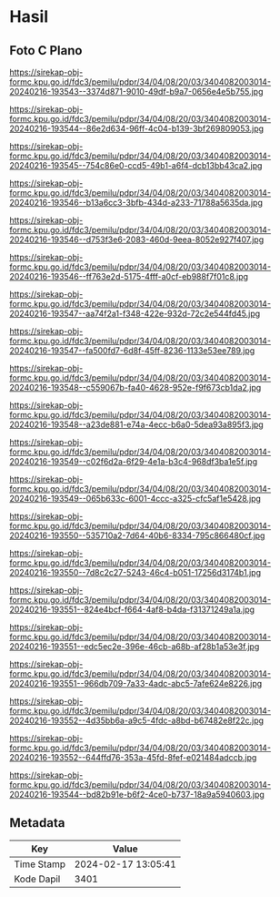# Hasil

## Foto C Plano

https://sirekap-obj-formc.kpu.go.id/fdc3/pemilu/pdpr/34/04/08/20/03/3404082003014-20240216-193543--3374d871-9010-49df-b9a7-0656e4e5b755.jpg

https://sirekap-obj-formc.kpu.go.id/fdc3/pemilu/pdpr/34/04/08/20/03/3404082003014-20240216-193544--86e2d634-96ff-4c04-b139-3bf269809053.jpg

https://sirekap-obj-formc.kpu.go.id/fdc3/pemilu/pdpr/34/04/08/20/03/3404082003014-20240216-193545--754c86e0-ccd5-49b1-a6f4-dcb13bb43ca2.jpg

https://sirekap-obj-formc.kpu.go.id/fdc3/pemilu/pdpr/34/04/08/20/03/3404082003014-20240216-193546--b13a6cc3-3bfb-434d-a233-71788a5635da.jpg

https://sirekap-obj-formc.kpu.go.id/fdc3/pemilu/pdpr/34/04/08/20/03/3404082003014-20240216-193546--d753f3e6-2083-460d-9eea-8052e927f407.jpg

https://sirekap-obj-formc.kpu.go.id/fdc3/pemilu/pdpr/34/04/08/20/03/3404082003014-20240216-193546--ff763e2d-5175-4fff-a0cf-eb988f7f01c8.jpg

https://sirekap-obj-formc.kpu.go.id/fdc3/pemilu/pdpr/34/04/08/20/03/3404082003014-20240216-193547--aa74f2a1-f348-422e-932d-72c2e544fd45.jpg

https://sirekap-obj-formc.kpu.go.id/fdc3/pemilu/pdpr/34/04/08/20/03/3404082003014-20240216-193547--fa500fd7-6d8f-45ff-8236-1133e53ee789.jpg

https://sirekap-obj-formc.kpu.go.id/fdc3/pemilu/pdpr/34/04/08/20/03/3404082003014-20240216-193548--c559067b-fa40-4628-952e-f9f673cb1da2.jpg

https://sirekap-obj-formc.kpu.go.id/fdc3/pemilu/pdpr/34/04/08/20/03/3404082003014-20240216-193548--a23de881-e74a-4ecc-b6a0-5dea93a895f3.jpg

https://sirekap-obj-formc.kpu.go.id/fdc3/pemilu/pdpr/34/04/08/20/03/3404082003014-20240216-193549--c02f6d2a-6f29-4e1a-b3c4-968df3ba1e5f.jpg

https://sirekap-obj-formc.kpu.go.id/fdc3/pemilu/pdpr/34/04/08/20/03/3404082003014-20240216-193549--065b633c-6001-4ccc-a325-cfc5af1e5428.jpg

https://sirekap-obj-formc.kpu.go.id/fdc3/pemilu/pdpr/34/04/08/20/03/3404082003014-20240216-193550--535710a2-7d64-40b6-8334-795c866480cf.jpg

https://sirekap-obj-formc.kpu.go.id/fdc3/pemilu/pdpr/34/04/08/20/03/3404082003014-20240216-193550--7d8c2c27-5243-46c4-b051-17256d3174b1.jpg

https://sirekap-obj-formc.kpu.go.id/fdc3/pemilu/pdpr/34/04/08/20/03/3404082003014-20240216-193551--824e4bcf-f664-4af8-b4da-f31371249a1a.jpg

https://sirekap-obj-formc.kpu.go.id/fdc3/pemilu/pdpr/34/04/08/20/03/3404082003014-20240216-193551--edc5ec2e-396e-46cb-a68b-af28b1a53e3f.jpg

https://sirekap-obj-formc.kpu.go.id/fdc3/pemilu/pdpr/34/04/08/20/03/3404082003014-20240216-193551--966db709-7a33-4adc-abc5-7afe624e8226.jpg

https://sirekap-obj-formc.kpu.go.id/fdc3/pemilu/pdpr/34/04/08/20/03/3404082003014-20240216-193552--4d35bb6a-a9c5-4fdc-a8bd-b67482e8f22c.jpg

https://sirekap-obj-formc.kpu.go.id/fdc3/pemilu/pdpr/34/04/08/20/03/3404082003014-20240216-193552--644ffd76-353a-45fd-8fef-e021484adccb.jpg

https://sirekap-obj-formc.kpu.go.id/fdc3/pemilu/pdpr/34/04/08/20/03/3404082003014-20240216-193544--bd82b91e-b6f2-4ce0-b737-18a9a5940603.jpg


## Metadata

| Key        | Value               |
| ---------- | ------------------- |
| Time Stamp | 2024-02-17 13:05:41 |
| Kode Dapil | 3401                |



